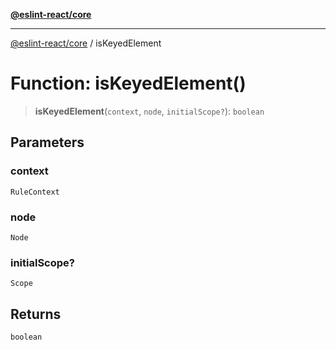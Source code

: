 [**@eslint-react/core**](../README.md)

***

[@eslint-react/core](../README.md) / isKeyedElement

# Function: isKeyedElement()

> **isKeyedElement**(`context`, `node`, `initialScope?`): `boolean`

## Parameters

### context

`RuleContext`

### node

`Node`

### initialScope?

`Scope`

## Returns

`boolean`
